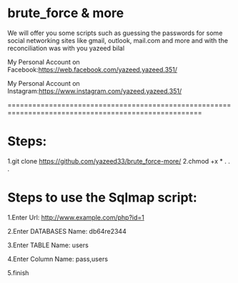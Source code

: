 # brute_force & more

We will offer you some scripts such as guessing the passwords for some social networking sites like gmail, outlook, mail.com and more and with the reconciliation was with you yazeed bilal

My Personal Account on Facebook:https://web.facebook.com/yazeed.yazeed.351/

My Personal Account on Instagram:https://www.instagram.com/yazeed.yazeed.351/

=====================================================================================================

# Steps:
1.git clone https://github.com/yazeed33/brute_force-more/
2.chmod +x *
.
.
.
# Steps to use the Sqlmap script:

1.Enter Url: http://www.example.com/php?id=1

2.Enter DATABASES Name: db64re2344

3.Enter TABLE Name: users


4.Enter Column Name: pass,users


5.finish
